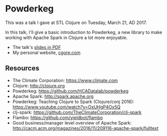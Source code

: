 # Powderkeg

This was a talk I gave at STL Clojure on Tuesday, March 21, AD 2017.

In this talk, I'll give a basic introduction to Powderkeg, a new library to make working with Apache Spark in Clojure a lot more enjoyable.

- The talk's [slides in PDF](https://github.com/cgore/2017-03-21-powderkeg/raw/master/slides/slides.pdf)
- My personal website, [cgore.com](http://www.cgore.com)

## Resources

- The Climate Corporation: https://www.climate.com
- Clojure: http://clojure.org
- Powderkeg: https://github.com/HCADatalab/powderkeg
- Apache Spark: http://spark.apache.org
- Powderkeg: Teaching Clojure to Spark (Clojure/conj 2016): https://www.youtube.com/watch?v=OxUHgP4Ox5Q
- clj-spark: https://github.com/TheClimateCorporation/clj-spark
- Flambo: https://github.com/yieldbot/flambo
- Good business/manager level overview of Apache Spark: http://cacm.acm.org/magazines/2016/11/209116-apache-spark/fulltext
